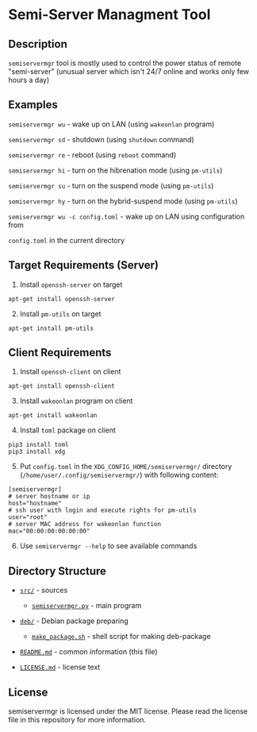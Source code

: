 # Semi-Server Managment Tool


## Description

`semiservermgr` tool is mostly used to control the power status of remote "semi-server" (unusual server which isn't 24/7 online and works only few hours a day)


## Examples

`semiservermgr wu` - wake up on LAN (using `wakeonlan` program)

`semiservermgr sd` - shutdown (using `shutdown` command)

`semiservermgr re` - reboot (using `reboot` command)

`semiservermgr hi` - turn on the hibrenation mode (using `pm-utils`)

`semiservermgr su` - turn on the suspend mode (using `pm-utils`)

`semiservermgr hy` - turn on the hybrid-suspend mode (using `pm-utils`)

`semiservermgr wu -c config.toml` - wake up on LAN using configuration from

`config.toml` in the current directory


## Target Requirements (Server)

1. Install `openssh-server` on target
```
apt-get install openssh-server
```

2. Install `pm-utils` on target
```
apt-get install pm-utils
```


## Client Requirements

1. Install `openssh-client` on client
```
apt-get install openssh-client
```

3. Install `wakeonlan` program on client
```
apt-get install wakeonlan
```

4. Install `toml` package on client
```
pip3 install toml
pip3 install xdg
```

5. Put `config.toml` in the `XDG_CONFIG_HOME/semiservermgr/` directory
   (`/home/user/.config/semiservermgr/`) with following content:
```
[semiservermgr]
# server hostname or ip
host="hostname"
# ssh user with login and execute rights for pm-utils
user="root"
# server MAC address for wakeonlan function
mac="00:00:00:00:00:00"
```

6. Use `semiservermgr --help` to see available commands


## Directory Structure

- [`src/`](src/) - sources

    - [`semiservermgr.py`](src/semiservermgr.py) - main program

- [`deb/`](deb/) - Debian package preparing

    - [`make_package.sh`](deb/make_package.sh) - shell script for making
        deb-package

- [`README.md`](README.md) - common information (this file)
- [`LICENSE.md`](LICENSE.md) - license text


## License

semiservermgr is licensed under the MIT license. Please read the license
file in this repository for more information.
